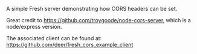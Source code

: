 A simple Fresh server demonstrating how CORS headers can be set.

Great credit to https://github.com/troygoode/node-cors-server, which is a
node/express version.

The associated client can be found at:
https://github.com/deer/fresh_cors_example_client
